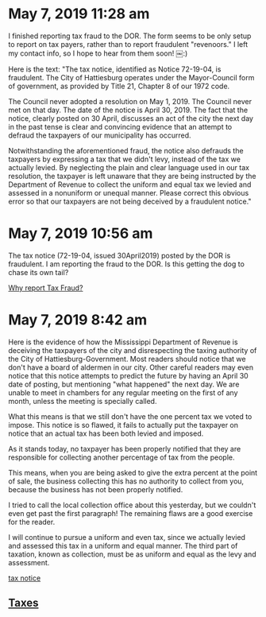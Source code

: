 # May 7, 2019 11:28 am

I finished reporting tax fraud to the DOR. The form seems to be only setup to report on tax payers, rather than to report fraudulent "revenoors." I left my contact info, so I hope to hear from them soon! ￼:)

Here is the text:
"The tax notice, identified as Notice 72-19-04, is fraudulent. The City of Hattiesburg operates under the Mayor-Council form of government, as provided by Title 21, Chapter 8 of our 1972 code.

The Council never adopted a resolution on May 1, 2019. The Council never met on that day. The date of the notice is April 30, 2019. The fact that the notice, clearly posted on 30 April, discusses an act of the city the next day in the past tense is clear and convincing evidence that an attempt to defraud the taxpayers of our municipality has occurred.

Notwithstanding the aforementioned fraud, the notice also defrauds the taxpayers by expressing a tax that we didn't levy, instead of the tax we actually levied. By neglecting the plain and clear language used in our tax resolution, the taxpayer is left unaware that they are being instructed by the Department of Revenue to collect the uniform and equal tax we levied and assessed in a nonuniform or unequal manner. Please correct this obvious error so that our taxpayers are not being deceived by a fraudulent notice."

# May 7, 2019 10:56 am

The tax notice (72-19-04, issued 30April2019) posted by the DOR is fraudulent. I am reporting the fraud to the DOR. Is this getting the dog to chase its own tail?

[Why report Tax Fraud?](https://www.dor.ms.gov/Pages/Report-Fraud.aspx?fbclid=IwAR2jenFlXohKOHHr-rYS6VnxZxf-KwGQtrqbulrKNmTD8mQlCjLa_Ug8lw4#why)


# May 7, 2019 8:42 am

Here is the evidence of how the Mississippi Department of Revenue is deceiving the taxpayers of the city and disrespecting the taxing authority of the City of Hattiesburg-Government. Most readers should notice that we don't have a board of aldermen in our city. Other careful readers may even notice that this notice attempts to predict the future by having an April 30 date of posting, but mentioning "what happened" the next day. We are unable to meet in chambers for any regular meeting on the first of any month, unless the meeting is specially called.

What this means is that we still don't have the one percent tax we voted to impose. This notice is so flawed, it fails to actually put the taxpayer on notice that an actual tax has been both levied and imposed.

As it stands today, no taxpayer has been properly notified that they are responsible for collecting another percentage of tax from the people.

This means, when you are being asked to give the extra percent at the point of sale, the business collecting this has no authority to collect from you, because the business has not been properly notified.

I tried to call the local collection office about this yesterday, but we couldn't even get past the first paragraph! The remaining flaws are a good exercise for the reader.

I will continue to pursue a uniform and even tax, since we actually levied and assessed this tax in a uniform and equal manner. The third part of taxation, known as collection, must be as uniform and equal as the levy and assessment.

[tax notice](https://www.dor.ms.gov/Notices/72-19-04%20Hattiesburg%20Tourism%20Tax.pdf?fbclid=IwAR1AMsIp8zvqntUfqA2Vj1KSNLkWW-srj2a0brz60OM1tluWXU38pDcQnZg)

## [Taxes](#taxes)
